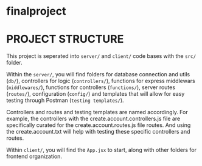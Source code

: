 # finalproject

# PROJECT STRUCTURE

This project is seperated into `server/` and `client/` code bases with the `src/` folder.

Within the `server/`, you will find folders for database connection and utils (`db/`), controllers for logic (`controllers/`), functions for express middlewars (`middlewares/`), functions for controllers (`functions/`), server routes (`routes/`), configuration (`config/`) and templates that will allow for easy testing through Postman (`testing templates/`).

Controllers and routes and testing templates are named accordingly. For example, the controllers with the create.account.controllers.js file are specifically curated for the create.account.routes.js file routes. And using the create.account.txt will help with testing these specific controllers and routes.

Within `client/`, you will find the `App.jsx` to start, along with other folders for frontend organization.
